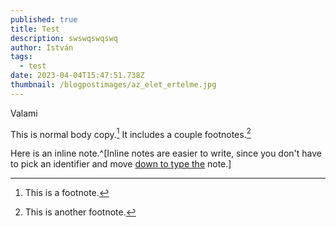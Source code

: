 ```yaml
---
published: true
title: Test
description: swswqswqswq
author: István
tags:
  - test
date: 2023-04-04T15:47:51.738Z
thumbnail: /blogpostimages/az_elet_ertelme.jpg
---
```

Valami

This is normal body copy.[^1] It includes a couple footnotes.[^2]

[^1]: This is a footnote.

[^2]: This is another footnote.

Here is an inline note.^[Inline notes are easier to write, since
you don't have to pick an identifier and move [down to type the](https://www.gatsbyjs.com/plugins/gatsby-remark-external-links/)
note.]